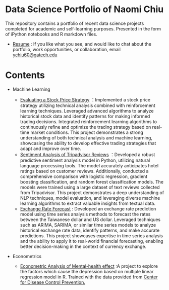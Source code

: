 # Data Science Portfolio of Naomi Chiu
This repository contains a portfolio of recent data science projects completed for academic and self-learning purposes. Presented in the form of iPython notebooks and R markdown files.

- [Resume](https://github.com/chiuyuwen91/Portfolio/blob/main/CV_YuWenChiu_20230701_engineer.pdf)  : If you like what you see, and would like to chat about the portfolio,      work opportunities, or collaboration, email ychiu60@gatech.edu

# Contents
- Machine Learning  
    + [Evaluating a Stock Price Strategy](https://github.com/chiuyuwen91/Evaluating_a_Stock_Price_Strategy/blob/main/p8_strategyEval%20_report.pdf) ：Implemented a stock price strategy utilizing technical analysis combined with reinforcement learning techniques. Leveraged advanced algorithms to analyze historical stock data and identify patterns for making informed trading decisions. Integrated reinforcement learning algorithms to continuously refine and optimize the trading strategy based on real-time market conditions. This project demonstrates a strong understanding of both technical analysis and machine learning, showcasing the ability to develop effective trading strategies that adapt and improve over time.
    + [Sentiment Analysis of Tripadvisor Reviews](https://github.com/chiuyuwen91/Portfolio/blob/main/Sentiment%20Analysis%20of%20Tripadvisor%20Reviews.ipynb) ：Developed a robust predictive sentiment analysis model in Python, utilizing natural language processing tools. The model accurately anticipates hotel ratings based on customer reviews. Additionally, conducted a comprehensive comparison with logistic regression, gradient boosting classification, and random forest classification models. The models were trained using a large dataset of text reviews collected from Tripadvisor. This project demonstrates a deep understanding of NLP techniques, model evaluation, and leveraging diverse machine learning algorithms to extract valuable insights from textual data.    
    + [Exchange Rate Forecast](https://github.com/chiuyuwen91/Exchange_Rate_Forecast_project/blob/master/fine_tune_corr.py) : Developed an exchange rate prediction model using time series analysis methods to forecast the rates between the Taiwanese dollar and US dollar. Leveraged techniques such as ARIMA, SARIMA, or similar time series models to analyze historical exchange rate data, identify patterns, and make accurate predictions. This project showcases expertise in time series analysis and the ability to apply it to real-world financial forecasting, enabling better decision-making in the context of currency exchange. 
      
- Econometrics        
    + [Econometric Analysis of Mental-health effect]( https://chiuyuwen91.github.io/Economics/)         :A project to explore the factors which cause the depression based on multiple linear regression model in R. Trained with the data provided from [Center for Disease Control Prevention.](https://wwwn.cdc.gov/nchs/nhanes/search/DataPage.aspx?Component=Demographics&CycleBeginYear=2015) 
  
